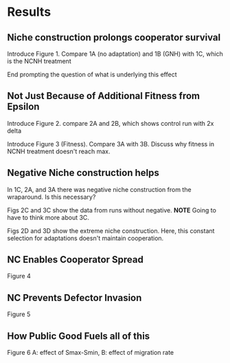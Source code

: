# Results

## Niche construction prolongs cooperator survival

Introduce Figure 1. Compare 1A (no adaptation) and 1B (GNH) with 1C, which is the NCNH treatment

End prompting the question of what is underlying this effect

## Not Just Because of Additional Fitness from Epsilon

Introduce Figure 2. compare 2A and 2B, which shows control run with 2x delta

Introduce Figure 3 (Fitness). Compare 3A with 3B. Discuss why fitness in NCNH treatment doesn't reach max.


## Negative Niche construction helps

In 1C, 2A, and 3A there was negative niche construction from the wraparound. Is this necessary?

Figs 2C and 3C show the data from runs without negative. **NOTE** Going to have to think more about 3C.

Figs 2D and 3D show the extreme niche construction. Here, this constant selection for adaptations doesn't maintain cooperation.

## NC Enables Cooperator Spread

Figure 4

## NC Prevents Defector Invasion

Figure 5

## How Public Good Fuels all of this

Figure 6 A: effect of Smax-Smin, B: effect of migration rate

